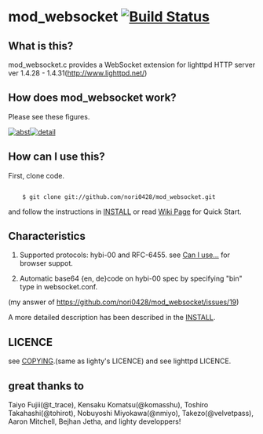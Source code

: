 mod_websocket [![Build Status](https://travis-ci.org/nori0428/mod_websocket.png?branch=feature/configparser)](https://travis-ci.org/nori0428/mod_websocket)
=============

What is this?
-------
    
mod_websocket.c provides a WebSocket extension for lighttpd HTTP server ver 1.4.28 - 1.4.31(http://www.lighttpd.net/)

How does mod_websocket work?
------

Please see these figures.

[![abst](https://lh3.googleusercontent.com/-mybZ2qfyAek/S4JcS6DpUtI/AAAAAAAAAFk/6JjcPLk_6PE/s144/demo_sequence.jpg)](https://picasaweb.google.com/lh/photo/KnX-73pr7ApCabc9NqBqNQ?feat=directlink)[![detail](https://lh5.googleusercontent.com/-C56_ous2TEI/S4JTaajRaRI/AAAAAAAAAFc/n5o5oYfYjMU/s144/websocket-mod_websocket-flow.jpg)](https://picasaweb.google.com/lh/photo/fb97lbN-O1Q5VkfJXyqN2w?feat=directlink)

How can I use this?
------

First, clone code.

<code>
    $ git clone git://github.com/nori0428/mod_websocket.git
</code>

and follow the instructions in [INSTALL](https://github.com/nori0428/mod_websocket/blob/feature/configparser/INSTALL) or read [Wiki Page](https://github.com/nori0428/mod_websocket/wiki/_pages) for Quick Start.

Characteristics
------

1. Supported protocols: hybi-00 and RFC-6455.
   see [Can I use...](http://caniuse.com/#feat=websockets) for  browser suppot.

2. Automatic base64 {en, de}code on hybi-00 spec by specifying "bin" type in websocket.conf.

  (my answer of https://github.com/nori0428/mod_websocket/issues/19)

  A more detailed description has been described in the [INSTALL](https://github.com/nori0428/mod_websocket/blob/feature/configparser/INSTALL).

LICENCE
------

see  [COPYING](https://github.com/nori0428/mod_websocket/blob/feature/configparser/COPYING).(same as lighty's LICENCE) and see lighttpd LICENCE.

great thanks to
------

Taiyo Fujii(@t_trace), Kensaku Komatsu(@komasshu), Toshiro Takahashi(@tohirot), Nobuyoshi Miyokawa(@nmiyo), Takezo(@velvetpass), Aaron Mitchell, Bejhan Jetha,
and lighty developpers!
